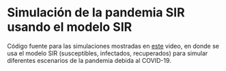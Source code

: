 # Simulación de la pandemia SIR usando el modelo SIR

Código fuente para las simulaciones mostradas en [este](https://youtu.be/mqncEjCoNr0) video, en donde se usa el modelo SIR (susceptibles, infectados, recuperados) para simular diferentes escenarios de la pandemia debida al COVID-19.
